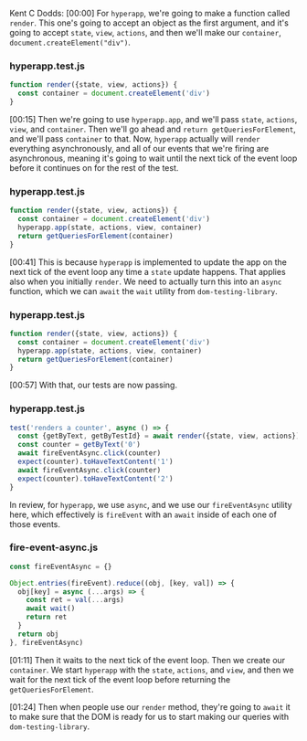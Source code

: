 Kent C Dodds: [00:00] For `hyperapp`, we're going to make a function called `render`. This one's going to accept an object as the first argument, and it's going to accept `state`, `view`, `actions`, and then we'll make our `container`, `document.createElement("div")`.

### hyperapp.test.js
```javascript
function render({state, view, actions}) {
  const container = document.createElement('div')
}
```

[00:15] Then we're going to use `hyperapp.app`, and we'll pass `state`, `actions`, `view`, and `container`. Then we'll go ahead and `return getQueriesForElement`, and we'll pass `container` to that. Now, `hyperapp` actually will `render` everything asynchronously, and all of our events that we're firing are asynchronous, meaning it's going to wait until the next tick of the event loop before it continues on for the rest of the test.

### hyperapp.test.js
```javascript
function render({state, view, actions}) {
  const container = document.createElement('div')
  hyperapp.app(state, actions, view, container)
  return getQueriesForElement(container)
}
```

[00:41] This is because `hyperapp` is implemented to update the app on the next tick of the event loop any time a `state` update happens. That applies also when you initially `render`. We need to actually turn this into an `async` function, which we can `await` the `wait` utility from `dom-testing-library`.

### hyperapp.test.js
```javascript
function render({state, view, actions}) {
  const container = document.createElement('div')
  hyperapp.app(state, actions, view, container)
  return getQueriesForElement(container)
}
```

[00:57] With that, our tests are now passing.

### hyperapp.test.js
```js
test('renders a counter', async () => {
  const {getByText, getByTestId} = await render({state, view, actions})
  const counter = getByText('0')
  await fireEventAsync.click(counter)
  expect(counter).toHaveTextContent('1')
  await fireEventAsync.click(counter)
  expect(counter).toHaveTextContent('2')
}
```

In review, for `hyperapp`, we use `async`, and we use our `fireEventAsync` utility here, which effectively is `fireEvent` with an `await` inside of each one of those events.

### fire-event-async.js
```js
const fireEventAsync = {}

Object.entries(fireEvent).reduce((obj, [key, val]) => {
  obj[key] = async (...args) => {
    const ret = val(...args)
    await wait()
    return ret
  }
  return obj
}, fireEventAsync)
```

[01:11] Then it waits to the next tick of the event loop. Then we create our `container`. We start `hyperapp` with the `state`, `actions`, and `view`, and then we wait for the next tick of the event loop before returning the `getQueriesForElement`.

[01:24] Then when people use our `render` method, they're going to `await` it to make sure that the DOM is ready for us to start making our queries with `dom-testing-library`.

